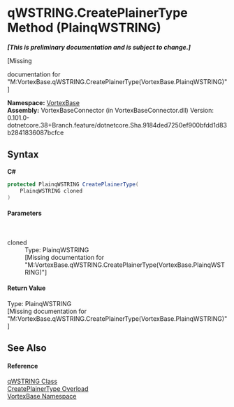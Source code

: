 # qWSTRING.CreatePlainerType Method (PlainqWSTRING)
 _**\[This is preliminary documentation and is subject to change.\]**_

\[Missing <summary> documentation for "M:VortexBase.qWSTRING.CreatePlainerType(VortexBase.PlainqWSTRING)"\]

**Namespace:**&nbsp;<a href="N_VortexBase.md">VortexBase</a><br />**Assembly:**&nbsp;VortexBaseConnector (in VortexBaseConnector.dll) Version: 0.101.0-dotnetcore.38+Branch.feature/dotnetcore.Sha.9184ded7250ef900bfdd1d83b2841836087bcfce

## Syntax

**C#**<br />
``` C#
protected PlainqWSTRING CreatePlainerType(
	PlainqWSTRING cloned
)
```


#### Parameters
&nbsp;<dl><dt>cloned</dt><dd>Type: PlainqWSTRING<br />\[Missing <param name="cloned"/> documentation for "M:VortexBase.qWSTRING.CreatePlainerType(VortexBase.PlainqWSTRING)"\]</dd></dl>

#### Return Value
Type: PlainqWSTRING<br />\[Missing <returns> documentation for "M:VortexBase.qWSTRING.CreatePlainerType(VortexBase.PlainqWSTRING)"\]

## See Also


#### Reference
<a href="T_VortexBase_qWSTRING.md">qWSTRING Class</a><br /><a href="Overload_VortexBase_qWSTRING_CreatePlainerType.md">CreatePlainerType Overload</a><br /><a href="N_VortexBase.md">VortexBase Namespace</a><br />